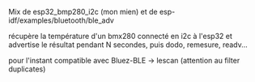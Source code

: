 Mix de 
esp32_bmp280_i2c (mon mien)
et de 
esp-idf/examples/bluetooth/ble_adv

récupère la température d'un bmx280 connecté en i2c à l'esp32 et
advertise le résultat pendant N secondes, puis dodo, remesure, readv...

pour l'instant compatible avec Bluez-BLE -> lescan (attention au filter duplicates)


